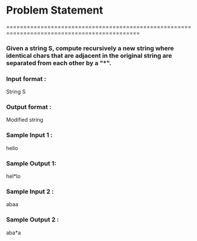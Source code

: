 # Problem Statement
=============================================================================================
### Given a string S, compute recursively a new string where identical chars that are adjacent in the original string are separated from each other by a "*".


### Input format :
String S
### Output format :
Modified string

### Sample Input 1 :
hello
### Sample Output 1:
hel*lo
### Sample Input 2 :
abaa
### Sample Output 2 :
aba*a 
